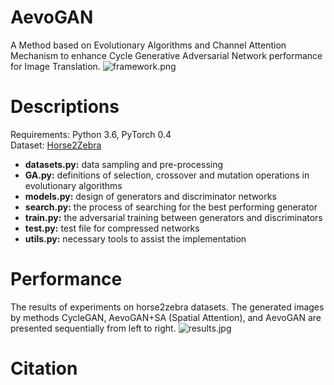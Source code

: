 # AevoGAN
A Method based on Evolutionary Algorithms and Channel Attention Mechanism to enhance Cycle Generative Adversarial Network performance for Image Translation.
![framework.png](https://s2.loli.net/2023/02/27/OVSgl72GAmkIuJR.png)

# Descriptions
Requirements: Python 3.6, PyTorch 0.4
<br />
Dataset: [Horse2Zebra](https://www.kaggle.com/datasets/balraj98/horse2zebra-dataset)
- **datasets.py:** data sampling and pre-processing
- **GA.py:** definitions of selection, crossover and mutation operations in evolutionary algorithms
- **models.py:** design of generators and discriminator networks
- **search.py:** the process of searching for the best performing generator
- **train.py:** the adversarial training between generators and discriminators
- **test.py:** test file for compressed networks
- **utils.py:** necessary tools to assist the implementation

# Performance
The results of experiments on horse2zebra datasets. The generated images by methods CycleGAN, AevoGAN+SA (Spatial Attention), and AevoGAN are presented sequentially from left to right. 
![results.jpg](https://s2.loli.net/2023/02/27/bdkpyoFOuCVEGXl.jpg)

# Citation
